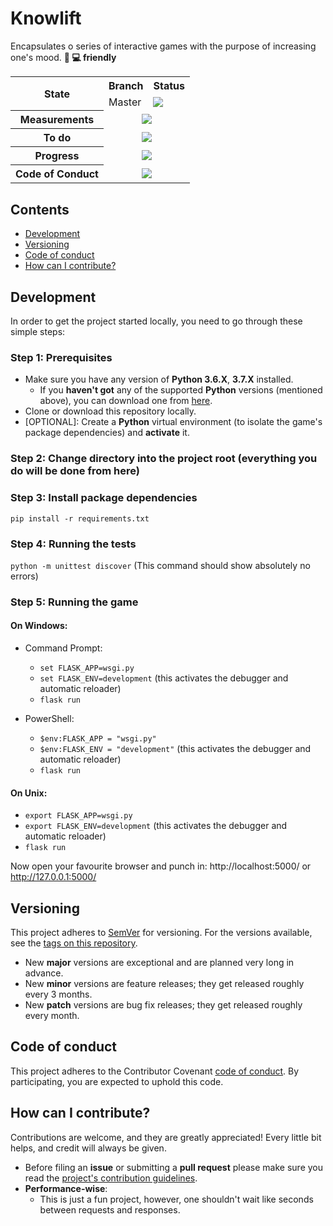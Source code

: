 # Knowlift

Encapsulates o series of interactive games with the purpose of increasing one's mood. **:iphone: :computer: friendly**

<table>
  <tr>
    <th rowspan="2">State</th>
    <th>Branch</th>
    <th>Status</th>
  </tr>
  <tr>
    <td>Master</td>
    <td>
      <a href="https://github.com/mariusmucenicu/knowlift/actions/workflows/ci.yml?query=branch%3Amaster">
        <img src="https://github.com/mariusmucenicu/knowlift/actions/workflows/ci.yml/badge.svg"></a>
    </td>
  </tr>
  <tr>
    <th>Measurements</th>
    <td colspan="2" align="center">
      <a href="https://codecov.io/gh/mariusmucenicu/knowlift">
        <img src="https://codecov.io/gh/mariusmucenicu/knowlift/branch/master/graph/badge.svg"></a>
    </td>
  </tr>
  <tr>
    <th>To do</th>
    <td colspan="2" align="center">
      <a href="https://github.com/mariusmucenicu/knowlift/issues">
        <img src="https://img.shields.io/github/issues/mariusmucenicu/knowlift.svg"></a>
    </td>
  </tr>
  <tr>
    <th>Progress</th>
    <td colspan="2" align="center">
      <a href="https://github.com/mariusmucenicu/knowlift/compare/1.0.0...master">
        <img src="https://img.shields.io/github/commits-since/mariusmucenicu/knowlift/1.0.0.svg"></a>
    </td>
  </tr>
  <tr>
    <th>Code of Conduct</th>
    <td colspan="2" align="center">
      <a href="https://www.contributor-covenant.org/version/2/1/code_of_conduct/">
        <img src="https://img.shields.io/badge/Contributor%20Covenant-2.1-4baaaa.svg"></a>
    </td>
  </tr>
</table>

## Contents
+ [Development](https://github.com/mariusmucenicu/knowlift#development)
+ [Versioning](https://github.com/mariusmucenicu/knowlift#versioning)
+ [Code of conduct](https://github.com/mariusmucenicu/knowlift#code-of-conduct)
+ [How can I contribute?](https://github.com/mariusmucenicu/knowlift#how-can-i-contribute)

## Development
In order to get the project started locally, you need to go through these simple steps:

### Step 1: Prerequisites
+ Make sure you have any version of **Python 3.6.X**, **3.7.X** installed.
    + If you **haven't got** any of the supported **Python** versions (mentioned above), you can download one from [here](https://www.python.org/).
+ Clone or download this repository locally.
+ [OPTIONAL]: Create a **Python** virtual environment (to isolate the game's package dependencies) and **activate** it.

### Step 2: Change directory into the project root (everything you do will be done from here)

### Step 3: Install package dependencies
```pip install -r requirements.txt```

### Step 4: Running the tests
```python -m unittest discover``` (This command should show absolutely no errors)

### Step 5: Running the game
#### On Windows:
+ Command Prompt:
    + ```set FLASK_APP=wsgi.py```
    + ```set FLASK_ENV=development``` (this activates the debugger and automatic reloader)
    + ```flask run```

+ PowerShell:
    + ```$env:FLASK_APP = "wsgi.py"```
    + ```$env:FLASK_ENV = "development"``` (this activates the debugger and automatic reloader)
    + ```flask run```

#### On Unix:
+ ```export FLASK_APP=wsgi.py```
+ ```export FLASK_ENV=development``` (this activates the debugger and automatic reloader)
+ ```flask run```

Now open your favourite browser and punch in: http://localhost:5000/ or http://127.0.0.1:5000/

## Versioning
This project adheres to [SemVer](http://semver.org/) for versioning.
For the versions available, see the [tags on this repository](https://github.com/mariusmucenicu/knowlift/tags).

- New **major** versions are exceptional and are planned very long in advance.
- New **minor** versions are feature releases; they get released roughly every 3 months.
- New **patch** versions are bug fix releases; they get released roughly every month.

## Code of conduct
This project adheres to the Contributor Covenant [code of conduct](https://github.com/mariusmucenicu/knowlift/blob/master/docs/CODE_OF_CONDUCT.md). By participating, you are expected to uphold this code.

## How can I contribute?
Contributions are welcome, and they are greatly appreciated! Every little bit helps, and credit will always be given.  

- Before filing an **issue** or submitting a **pull request** please make sure you read the [project's contribution guidelines](https://github.com/mariusmucenicu/knowlift/blob/master/docs/CONTRIBUTING.md).
- **Performance-wise**:
    - This is just a fun project, however, one shouldn't wait like seconds between requests and responses.  
